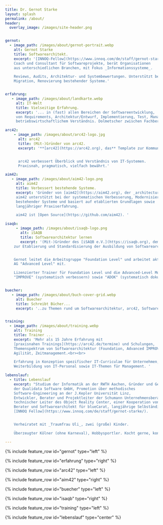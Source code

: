 ```yaml
---
title: Dr. Gernot Starke
layout: splash
permalink: /about/
header:
  overlay_image: /images/site-header.png


gernot:
  - image_path: /images/about/gernot-portrait.webp
    alt: Gernot Starke
    title: Softwarearchitekt.
    excerpt: '[INNOQ-Fellow](https://www.innoq.com/de/staff/gernot-starke/).
    Coach und Consultant für Softwareprojekte, berät Organisationen
    aus unterschiedlichen Branchen, mit Fokus _Informationssysteme_.

    Reviews, Audits, Architektur- und Systembewertungen. Unterstützt bei Modernisierung,
    Migration, Renovierung bestehender Systeme.'


erfahrung:
   - image_path: /images/about/landkarte.webp
     alt: IT-Welt
     title: Vielseitige Erfahrung.
     excerpt: '... in (fast) allen Bereichen der Softwareentwicklung,
     von Requirements, Architektur/Entwurf, Implementierung, Test, Management. Geek mit
     betriebswirtschaftlichem Verständnis. Dolmetscher zwischen Fachbereich und IT.'

arc42:
    - image_path: /images/about/arc42-logo.jpg
      alt: arc42
      title: (Mit-)Gründer von arc42.
      excerpt: '**[arc42](https://arc42.org), das** Template zur Kommunikation und Dokumentation von Softwarearchitekturen.


      arc42 verbessert Überblick und Verständnis von IT-Systemen.
      Praxisnah, pragmatisch, vielfach bewährt.'

aim42:
   - image_path: /images/about/aim42-logo.png
     alt: aim42
     title: Verbessert bestehende Systeme.
     excerpt: 'Gründer von [aim42](https://aim42.org), der _architecture improvement method_.
     aim42 unterstützt bei der systematischen Verbesserung, Modernisierung, Renovierung
     bestehender Systeme und basiert auf etablierten Grundlagen sowie
     langjähriger Praxiserfahrung.

     aim42 ist [Open Source](https://github.com/aim42). '

isaqb:
     - image_path: /images/about/isaqb-logo.png
       alt: iSAQB
       title: Softwarearchitektur lernen
       excerpt: '(Mit-)Gründer des [iSAQB e.V.](https://isaqb.org), dem gemeinnützigen Verein
    zur Etablierung und Standardisierung der Ausbildung von Softwarearchitekten.


    Gernot leitet die Arbeitsgruppe "Foundation Level" und arbeitet aktiv in der
    AG "Advanced Level" mit.

    Lizenzierter Trainer für Foundation Level und die Advanced-Level Module
    "IMPROVE" (systematisch verbessern) sowie "ADOK" (systematisch dokumentieren)'


buecher:
   - image_path: /images/about/buch-cover-grid.webp
     alt: Buecher
     title: Schreibt Bücher...
     excerpt: '..zu Themen rund um Softwarearchitektur, arc42, Software-Reviews, Patterns. Eine [Übersicht dazu](https://gernotstarke.de/buecher)'


training:
  - image_path: /images/about/training.webp
    alt: Training
    title: Trainer ...
    excerpt: 'Mehr als 15 Jahre Erfahrung mit
    [praxisnahen Trainings](https://arc42.de/termine) und Schulungen,
    Themenspektrum von Softwarearchitektur (Foundation, Advanced IMPROVE, ADOC, Req4Arc), Software-Engineering,
    Agilität, Zeitmanagement.<br><br>

    Erfahrung in Konzeption spezifischer IT-Curriculae für Unternehmen, strategische
    Weiterbildung von IT-Personal sowie IT-Themen für Management. '

lebenslauf:
  - title: Lebenslauf
    excerpt: "Studium der Informatik an der RWTH Aachen, Gründer und Geschäftsführer
    der Qualidata Software GmbH, Promotion über methodisches
    Software-Engineering an der J.Kepler Universität Linz,
    Entwickler, Berater und Projektleiter der Schumann Unternehmensberatung AG,
    technischer Leiter des Object Reality Center, einer Kooperation von Sun Microsystems,
    Berater und Softwarearchitekt für blueCarat, langjährige Selbständigkeit,
    [INNOQ Fellow](https://www.innoq.com/de/staff/gernot-starke/).


    Verheiratet mit _Traumfrau Uli_, zwei (große) Kinder.

    Überzeugter Kölner (ohne Karneval), Hobbysportler. Kocht gerne, konsumiert Krimis. Lieber Groovy als Java, VS-Code statt Emacs, IntelliJ statt Fernsehen."

---
```


{% include feature_row id="gernot" type="left" %}

{% include feature_row id="erfahrung" type="right" %}

{% include feature_row id="arc42" type="left" %}

{% include feature_row id="aim42" type="right" %}

{% include feature_row id="buecher" type="left" %}

{% include feature_row id="isaqb" type="right" %}

{% include feature_row id="training" type="left" %}

{% include feature_row id="lebenslauf" type="center" %}


